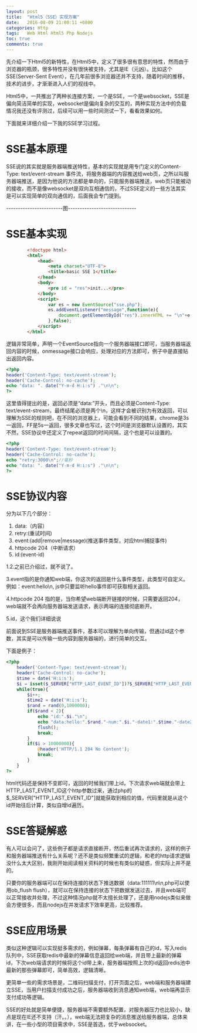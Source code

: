 ```yaml
---
layout: post
title:  "Html5（SSE）实现方案"
date:   2016-08-09 21:00:11 +0800
categories: Http
tags:   Web Html Html5 Php Nodejs
toc: true
comments: true
---
```


先介绍一下Html5的新特性，在Html5中，定义了很多很有意思的特性，然而由于浏览器的瓶颈，很多特性并没有很快被支持，尤其是IE（元凶）。比如这个SSE(Server-Sent Event），在几年前很多浏览器还并不支持，随着时间的推移，技术的进步，才渐渐进入人们的视线中。

Html5中，一共推出了两种长连接方案，一个是SSE，一个是websocket，SSE是偏向简洁简单的实现，websocket是偏向复杂的交互的，两种实现方法中的负载情况我还没有评测过，后续可以用一些时间测试一下，看看效果如何。

下面就来详细介绍一下我的SSE学习过程。

# SSE基本原理 #

SSE说的其实就是服务器端推送特性，基本的实现就是用专门定义的Content-Type: text/event-stream 事件流，将服务器端的内容推送给web页，之所以叫服务器端推送，是因为他说的方法都是单向的，只能服务器端推送，web页只能被动的接收，而不是像websocket是双向互相通信的，不过SSE定义的一些方法其实是可以实现简单的双向通信的，后面我会专门提到。

------------------------图-----------------------------

# SSE基本实现 #

``` html
		<!doctype html>
		<html>
		    <head>
		        <meta charset="UTF-8">
		        <title>basic SSE 1</title>
		    </head>
		    <body>
		        <pre id = "res">init...</pre>
		    </body>
		    <script>
		        var es = new EventSource("sse.php");
		        es.addEventListener("message",function(e){
		            document.getElementById("res").innerHTML += "\n"+e.data;
		        },false);
		    </script>
		</html>
```   

逻辑非常简单，声明一个EventSource指向一个服务器端接口即可，当服务器端返回内容的时候，onmessage接口会响应，处理对应的方法即可，例子中是直接贴出返回内容。

``` php
<?php
header('Content-Type: text/event-stream');
header('Cache-Control: no-cache');
echo "data: ". date("Y-m-d H:i:s") ."\n\n";
?>
```

这里值得提出的是，返回必须是“data:”开头，而且必须是Content-Type: text/event-stream，最终结尾必须是两个\n，这样才会被识别为有效返回，可以理解为SSE的规则吧，在不同的浏览器上，可能会看到不同的结果，chrome是3s一返回，FF是5s一返回，很多文章也写过，这个时间是浏览器默认设置的，其实不然，SSE协议中还定义了repeat返回的时间间隔，这个也是可以设置的。

``` php
<?php
header('Content-Type: text/event-stream');
header('Cache-Control: no-cache');
echo "retry:3000\n";//毫秒
echo "data: ". date("Y-m-d H:i:s") ."\n\n";
?>
```

# SSE协议内容 #
分为以下几个部分：

1. data:（内容）  
2. retry:(重试时间)  
3. event:(add|remove|message)(推送事件类型，对应html捕捉事件)
4. httpcode 204（中断请求）
5. id:(event-id)  

1.2.之前已介绍过，就不说了。

3.event指的是你通知web端，你这次的返回是什么事件类型，此类型可自定义。
例如：event:hello\n,
js中只要监听hello事件即可获取相关返回。

4.httpcode 204 指的是，当你希望web端断开链接的时候，只需要返回204，web端就不会再向服务器端发送请求，表示两端的连接彻底断开。

5.id，这个我们详细说说

前面说到SSE是服务器端推送事件，基本可以理解为单向传输，但通过id这个参数，其实是可以传输一些内容到服务器端的，进行简单的交互。

下面是例子：

``` php
<?php
    header('Content-Type: text/event-stream');
	header('Cache-Control: no-cache');
	$time = date('H:i:s');
	$i = isset($_SERVER["HTTP_LAST_EVENT_ID"])?$_SERVER["HTTP_LAST_EVENT_ID"]:0;
	while(true){
		$i++;
		$time2 = date('H:i:s');
		$rand = rand(0,1000000);
		if($rand < 2){
			echo "id:".$i."\n";
			echo "data:hello:".$rand."-num:".$i."-date1:".$time."-date2:".$time2."\n\n";
			flush();
			break;
		}
		if($i > 10000000){
			@header('HTTP/1.1 204 No Content');
			break;
		}
	}
?>
```

html代码还是保持不变即可，返回的时候我们带上id，下次请求web端就会带上HTTP_LAST_EVENT_ID这个http参数过来，通过php的$_SERVER["HTTP_LAST_EVENT_ID"]就能获取到相应的值，代码里就是从这个id开始往后计算，类似自增id遍历。

# SSE答疑解惑 #

有人可以会问了，这些例子都是请求直接断开，然后重试再次请求的，这样的例子和服务器端推送有什么关系呢？还不是类似频繁重试的逻辑，和老的http请求逻辑没什么太大区别，我刚开始阅读相关资料的时候也有类似的疑惑，但实际上并不是的。

只要你的服务器端可以在保持连接的状态下推送数据（data:111111\n\n,php可以使用ob_flush flush），就可以在保持连接的状态下把数据发送过去，并且web端可以正常接收并处理，不过这种情况php就不太擅长处理了，还是用nodejs类似来做会方便很多，而且nodejs在并发请求下效率更高，比较推荐。

# SSE应用场景 #

类似这种逻辑可以实现挺多需求的，例如弹幕，每条弹幕有自己的id，写入redis队列中，SSE获取redis中最新的弹幕信息返回给web端，并且带上最新的弹幕id，下次web端请求的时候将这个id带上来，服务器端按照上次的id返回redis池中最新的那些弹幕即可，简单高效，逻辑清晰。

更简单一些的需求场景是，二维码扫描支付，打开页面之后，web端和服务器端建立SSE，当用户扫描支付成功之后，服务器端收到消息通知web端，web端再显示支付成功等逻辑。

SSE的好处就是简单便捷，服务器端不需要额外配置，对服务器压力也比较小，缺点是现在IE还不支持（汗。。），web端无法把复杂的消息推送给服务器端，总体来讲，在一些小型的项目需求中，SSE是首选，优于websocket。

